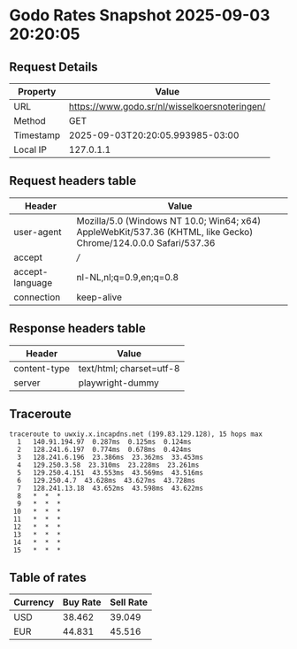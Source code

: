 # Godo Rates Snapshot 2025-09-03 20:20:05
## Request Details

| Property | Value |
|----------|-------|
| URL | https://www.godo.sr/nl/wisselkoersnoteringen/ |
| Method | GET |
| Timestamp | 2025-09-03T20:20:05.993985-03:00 |
| Local IP | 127.0.1.1 |
    
## Request headers table

| Header | Value |
|--------|-------|
| user-agent | Mozilla/5.0 (Windows NT 10.0; Win64; x64) AppleWebKit/537.36 (KHTML, like Gecko) Chrome/124.0.0.0 Safari/537.36 |
| accept | */* |
| accept-language | nl-NL,nl;q=0.9,en;q=0.8 |
| connection | keep-alive |

    
## Response headers table
| Header | Value |
|--------|-------|
| content-type | text/html; charset=utf-8 |
| server | playwright-dummy |

## Traceroute 

```
traceroute to uwxiy.x.incapdns.net (199.83.129.128), 15 hops max
  1   140.91.194.97  0.287ms  0.125ms  0.124ms 
  2   128.241.6.197  0.774ms  0.678ms  0.424ms 
  3   128.241.6.196  23.386ms  23.362ms  33.453ms 
  4   129.250.3.58  23.310ms  23.228ms  23.261ms 
  5   129.250.4.151  43.553ms  43.569ms  43.516ms 
  6   129.250.4.7  43.628ms  43.627ms  43.728ms 
  7   128.241.13.18  43.652ms  43.598ms  43.622ms 
  8   *  *  * 
  9   *  *  * 
 10   *  *  * 
 11   *  *  * 
 12   *  *  * 
 13   *  *  * 
 14   *  *  * 
 15   *  *  * 

```


## Table of rates

| Currency | Buy Rate | Sell Rate |
|----------|----------|-----------|
| USD | 38.462 | 39.049 |
| EUR | 44.831 | 45.516 |
